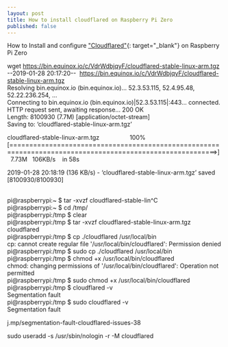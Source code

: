 ```yaml
---
layout: post
title: How to install cloudflared on Raspberry Pi Zero
published: false
---
```


How to Install and configure ["Cloudflared"](j.mp/dns-over-https){: target="_blank"} on Raspberry Pi Zero

wget https://bin.equinox.io/c/VdrWdbjqyF/cloudflared-stable-linux-arm.tgz<br>--2019-01-28 20:17:20-- &nbsp;https://bin.equinox.io/c/VdrWdbjqyF/cloudflared-stable-linux-arm.tgz<br>Resolving bin.equinox.io (bin.equinox.io)... 52.3.53.115, 52.4.95.48, 52.22.236.254, ...<br>Connecting to bin.equinox.io (bin.equinox.io)|52.3.53.115|:443... connected.<br>HTTP request sent, awaiting response... 200 OK<br>Length: 8100930 (7.7M) [application/octet-stream]<br>Saving to: ‘cloudflared-stable-linux-arm.tgz’

cloudflared-stable-linux-arm.tgz &nbsp; &nbsp; &nbsp; &nbsp; &nbsp; &nbsp; &nbsp; &nbsp; &nbsp;100%[==========================================================================================================&gt;] &nbsp; 7.73M &nbsp; 106KB/s &nbsp; &nbsp;in 58s

2019-01-28 20:18:19 (136 KB/s) - ‘cloudflared-stable-linux-arm.tgz’ saved [8100930/8100930]<br>&nbsp;

pi@raspberrypi:~ $ tar -xvzf cloudflared-stable-lin^C<br>pi@raspberrypi:~ $ cd /tmp/<br>pi@raspberrypi:/tmp $ clear<br>pi@raspberrypi:/tmp $ tar -xvzf cloudflared-stable-linux-arm.tgz<br>cloudflared<br>pi@raspberrypi:/tmp $ cp ./cloudflared /usr/local/bin<br>cp: cannot create regular file '/usr/local/bin/cloudflared': Permission denied<br>pi@raspberrypi:/tmp $ sudo cp ./cloudflared /usr/local/bin<br>pi@raspberrypi:/tmp $ chmod +x /usr/local/bin/cloudflared<br>chmod: changing permissions of '/usr/local/bin/cloudflared': Operation not permitted<br>pi@raspberrypi:/tmp $ sudo chmod +x /usr/local/bin/cloudflared<br>pi@raspberrypi:/tmp $ cloudflared -v<br>Segmentation fault<br>pi@raspberrypi:/tmp $ sudo cloudflared -v<br>Segmentation fault

j.mp/segmentation-fault-cloudflared-issues-38

sudo useradd -s /usr/sbin/nologin -r -M cloudflared

&nbsp;

&nbsp;